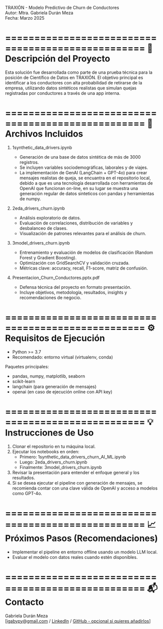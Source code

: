 TRAXIÓN - Modelo Predictivo de Churn de Conductores  
Autor: Mtra. Gabriela Durán Meza  
Fecha: Marzo 2025

==================================================
📌 Descripción del Proyecto
==================================================
Esta solución fue desarrollada como parte de una prueba técnica para la posición de Científico de Datos en TRAXIÓN. El objetivo principal es identificar a los conductores con alta probabilidad de retirarse de la empresa, utilizando datos sintéticos realistas que simulan quejas registradas por conductores a través de una app interna.

==================================================
📁 Archivos Incluidos
==================================================
1. 1synthetic_data_drivers.ipynb  
   - Generación de una base de datos sintética de más de 3000 registros.
   - Se incluyen variables sociodemográficas, laborales y de viajes.
   - La implementación de GenAI (LangChain + GPT-4o) para crear mensajes realistas de queja, se encuantra en el repositorio local, debido a que es una tecnología desarrollada con herramientas de OpenAI que funcionan on-line, en su lugar se muestra una generación regular de datos sinteticos con pandas y herramientas de numpy.

2. 2eda_drivers_churn.ipynb  
   - Análisis exploratorio de datos.
   - Evaluación de correlaciones, distribución de variables y desbalanceo de clases.
   - Visualización de patrones relevantes para el análisis de churn.

3. 3model_drivers_churn.ipynb  
   - Entrenamiento y evaluación de modelos de clasificación (Random Forest y Gradient Boosting).
   - Optimización con GridSearchCV y validación cruzada.
   - Métricas clave: accuracy, recall, F1-score, matriz de confusión.

4. Presentacion_Churn_Conductores.pptx.pdf  
   - Defensa técnica del proyecto en formato presentación.
   - Incluye objetivos, metodología, resultados, insights y recomendaciones de negocio.

==================================================
⚙️ Requisitos de Ejecución
==================================================
- Python >= 3.7  
- Recomendado: entorno virtual (virtualenv, conda)

Paquetes principales:
- pandas, numpy, matplotlib, seaborn
- scikit-learn
- langchain (para generación de mensajes)
- openai (en caso de ejecución online con API key)

==================================================
💡 Instrucciones de Uso
==================================================
1. Clonar el repositorio en tu máquina local.
2. Ejecutar los notebooks en orden:
   - Primero: 1synthetic_data_drivers_churn_AI_ML.ipynb
   - Luego: 2eda_drivers_churn.ipynb
   - Finalmente: 3model_drivers_churn.ipynb
3. Revisar la presentación para entender el enfoque general y los resultados.
4. Si se desea ejecutar el pipeline con generación de mensajes, se recomienda contar con una clave válida de OpenAI y acceso a modelos como GPT-4o.

==================================================
📈 Próximos Pasos (Recomendaciones)
==================================================
- Implementar el pipeline en entorno offline usando un modelo LLM local.
- Evaluar el modelo con datos reales cuando estén disponibles.

==================================================
📬 Contacto
==================================================
Gabriela Durán Meza  
[igabypy@gmail.com / [LinkedIn](https://www.linkedin.com/in/igabypy/) / [GitHub - opcional si quieres añadirlos](https://github.com/igabypy)]


